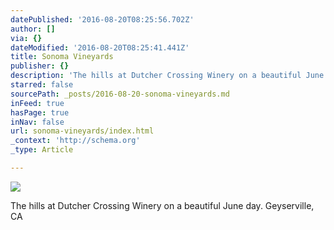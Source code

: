 ```yaml
---
datePublished: '2016-08-20T08:25:56.702Z'
author: []
via: {}
dateModified: '2016-08-20T08:25:41.441Z'
title: Sonoma Vineyards
publisher: {}
description: 'The hills at Dutcher Crossing Winery on a beautiful June day. Geyserville, CA '
starred: false
sourcePath: _posts/2016-08-20-sonoma-vineyards.md
inFeed: true
hasPage: true
inNav: false
url: sonoma-vineyards/index.html
_context: 'http://schema.org'
_type: Article

---
```

![](https://the-grid-user-content.s3-us-west-2.amazonaws.com/5bc4fe05-c3e3-4ba9-8ba4-33ec274fbd57.jpg)

The hills at Dutcher Crossing Winery on a beautiful June day. Geyserville, CA